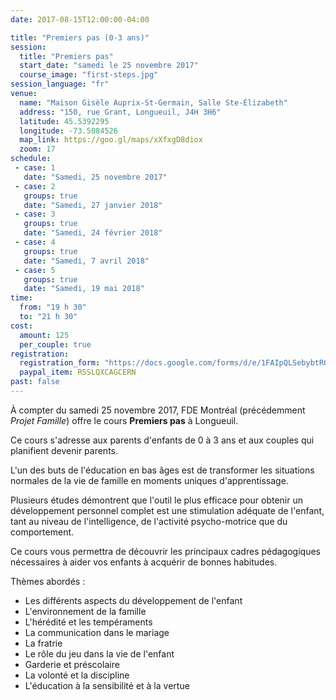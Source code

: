 ```yaml
---
date: 2017-08-15T12:00:00-04:00

title: "Premiers pas (0-3 ans)"
session:
  title: "Premiers pas"
  start_date: "samedi le 25 novembre 2017"
  course_image: "first-steps.jpg"
session_language: "fr"
venue:
  name: "Maison Gisèle Auprix-St-Germain, Salle Ste-Élizabeth"
  address: "150, rue Grant, Longueuil, J4H 3H6"
  latitude: 45.5392295
  longitude: -73.5084526
  map_link: https://goo.gl/maps/xXfxgD8diox
  zoom: 17
schedule:
 - case: 1
   date: "Samedi, 25 novembre 2017"
 - case: 2
   groups: true
   date: "Samedi, 27 janvier 2018"
 - case: 3
   groups: true
   date: "Samedi, 24 février 2018"
 - case: 4
   groups: true
   date: "Samedi, 7 avril 2018"
 - case: 5
   groups: true
   date: "Samedi, 19 mai 2018"
time:
  from: "19 h 30"
  to: "21 h 30"
cost:
  amount: 125
  per_couple: true
registration:
  registration_form: "https://docs.google.com/forms/d/e/1FAIpQLSebybtR0K4zdHTA4eI4NmfBmE5dJ5TzgE4FKA3D-WEQ6Q5vAg/viewform?usp=sf_link"
  paypal_item: R5SLQXCAGCERN
past: false
---
```


À compter du samedi 25 novembre 2017, FDE Montréal (précédemment _Projet
Famille_) offre le cours **Premiers pas** à Longueuil.

Ce cours s'adresse aux parents d'enfants de 0 à 3 ans et aux couples qui
planifient devenir parents.

L'un des buts de l'éducation en bas âges est de transformer les situations normales
de la vie de famille en moments uniques d'apprentissage.

Plusieurs études démontrent que l'outil le plus efficace pour obtenir un
développement personnel complet est une stimulation adéquate de l'enfant, tant
au niveau de l'intelligence, de l'activité psycho-motrice que du comportement.

Ce cours vous permettra de découvrir les principaux cadres pédagogiques
nécessaires à aider vos enfants à acquérir de bonnes habitudes.

Thèmes abordés :

* Les différents aspects du développement de l'enfant
* L'environnement de la famille
* L'hérédité et les tempéraments
* La communication dans le mariage
* La fratrie
* Le rôle du jeu dans la vie de l'enfant
* Garderie et préscolaire
* La volonté et la discipline
* L'éducation à la sensibilité et à la vertue
